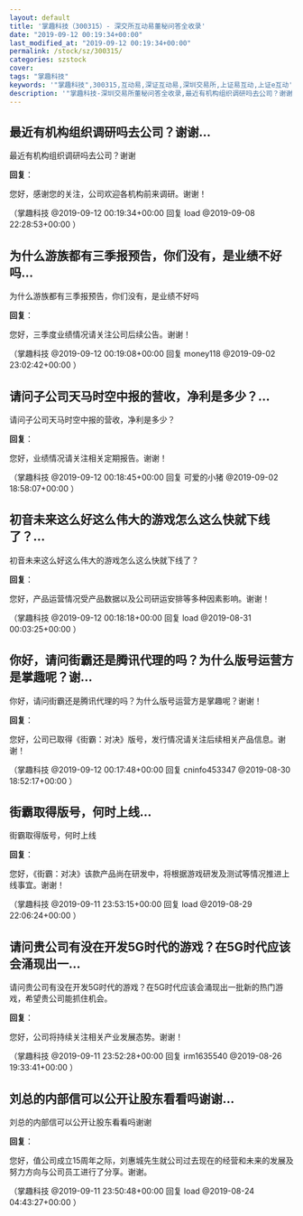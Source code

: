 ```yaml
---
layout: default
title: '掌趣科技（300315）- 深交所互动易董秘问答全收录'
date: "2019-09-12 00:19:34+00:00"
last_modified_at: "2019-09-12 00:19:34+00:00"
permalink: /stock/sz/300315/
categories: szstock
cover: 
tags: "掌趣科技"
keywords: '"掌趣科技",300315,互动易,深证互动易,深圳交易所,上证易互动,上证e互动'
description: '"掌趣科技-深圳交易所董秘问答全收录,最近有机构组织调研吗去公司？谢谢"'
---
```


## 最近有机构组织调研吗去公司？谢谢...

最近有机构组织调研吗去公司？谢谢

**回复**：

您好，感谢您的关注，公司欢迎各机构前来调研。谢谢！ 

（掌趣科技  @2019-09-12 00:19:34+00:00 回复 load  @2019-09-08 22:28:53+00:00 ）

## 为什么游族都有三季报预告，你们没有，是业绩不好吗...

为什么游族都有三季报预告，你们没有，是业绩不好吗

**回复**：

您好，三季度业绩情况请关注公司后续公告。谢谢！ 

（掌趣科技  @2019-09-12 00:19:08+00:00 回复 money118  @2019-09-02 23:02:42+00:00 ）

## 请问子公司天马时空中报的营收，净利是多少？...

请问子公司天马时空中报的营收，净利是多少？

**回复**：

您好，业绩情况请关注相关定期报告。谢谢！ 

（掌趣科技  @2019-09-12 00:18:45+00:00 回复 可爱的小猪  @2019-09-02 18:58:07+00:00 ）

## 初音未来这么好这么伟大的游戏怎么这么快就下线了？...

初音未来这么好这么伟大的游戏怎么这么快就下线了？

**回复**：

您好，产品运营情况受产品数据以及公司研运安排等多种因素影响。谢谢！ 

（掌趣科技  @2019-09-12 00:18:18+00:00 回复 load  @2019-08-31 00:03:25+00:00 ）

## 你好，请问街霸还是腾讯代理的吗？为什么版号运营方是掌趣呢？谢...

你好，请问街霸还是腾讯代理的吗？为什么版号运营方是掌趣呢？谢谢！

**回复**：

您好，公司已取得《街霸：对决》版号，发行情况请关注后续相关产品信息。谢谢！ 

（掌趣科技  @2019-09-12 00:17:48+00:00 回复 cninfo453347  @2019-08-30 18:52:17+00:00 ）

## 街霸取得版号，何时上线...

街霸取得版号，何时上线

**回复**：

您好，《街霸：对决》该款产品尚在研发中，将根据游戏研发及测试等情况推进上线事宜。谢谢！ 

（掌趣科技  @2019-09-11 23:53:15+00:00 回复 load  @2019-08-29 22:06:24+00:00 ）

## 请问贵公司有没在开发5G时代的游戏？在5G时代应该会涌现出一...

请问贵公司有没在开发5G时代的游戏？在5G时代应该会涌现出一批新的热门游戏，希望贵公司能抓住机会。

**回复**：

您好，公司将持续关注相关产业发展态势。谢谢！ 

（掌趣科技  @2019-09-11 23:52:28+00:00 回复 irm1635540  @2019-08-26 19:33:41+00:00 ）

## 刘总的内部信可以公开让股东看看吗谢谢...

刘总的内部信可以公开让股东看看吗谢谢

**回复**：

您好，值公司成立15周年之际，刘惠城先生就公司过去现在的经营和未来的发展及努力方向与公司员工进行了分享。谢谢。 

（掌趣科技  @2019-09-11 23:50:48+00:00 回复 load  @2019-08-24 04:43:27+00:00 ）

